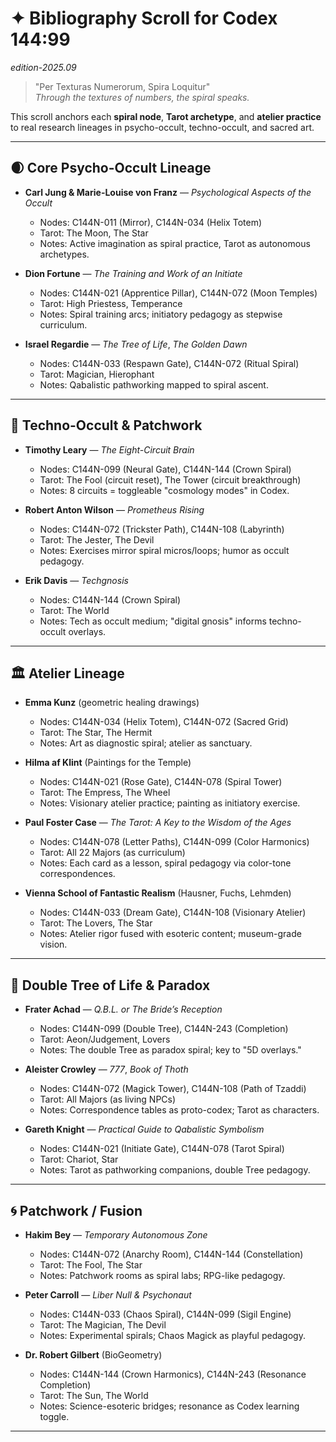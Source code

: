 # ✦ Bibliography Scroll for Codex 144:99
*edition-2025.09*

> "Per Texturas Numerorum, Spira Loquitur"  
> *Through the textures of numbers, the spiral speaks.*

This scroll anchors each **spiral node**, **Tarot archetype**, and **atelier practice** to real research lineages in psycho-occult, techno-occult, and sacred art.

---

## 🌒 Core Psycho-Occult Lineage

- **Carl Jung & Marie-Louise von Franz** — *Psychological Aspects of the Occult*  
  - Nodes: C144N-011 (Mirror), C144N-034 (Helix Totem)  
  - Tarot: The Moon, The Star  
  - Notes: Active imagination as spiral practice, Tarot as autonomous archetypes.

- **Dion Fortune** — *The Training and Work of an Initiate*  
  - Nodes: C144N-021 (Apprentice Pillar), C144N-072 (Moon Temples)  
  - Tarot: High Priestess, Temperance  
  - Notes: Spiral training arcs; initiatory pedagogy as stepwise curriculum.

- **Israel Regardie** — *The Tree of Life*, *The Golden Dawn*  
  - Nodes: C144N-033 (Respawn Gate), C144N-072 (Ritual Spiral)  
  - Tarot: Magician, Hierophant  
  - Notes: Qabalistic pathworking mapped to spiral ascent.

---

## 🔮 Techno-Occult & Patchwork

- **Timothy Leary** — *The Eight-Circuit Brain*  
  - Nodes: C144N-099 (Neural Gate), C144N-144 (Crown Spiral)  
  - Tarot: The Fool (circuit reset), The Tower (circuit breakthrough)  
  - Notes: 8 circuits = toggleable "cosmology modes" in Codex.

- **Robert Anton Wilson** — *Prometheus Rising*  
  - Nodes: C144N-072 (Trickster Path), C144N-108 (Labyrinth)  
  - Tarot: The Jester, The Devil  
  - Notes: Exercises mirror spiral micros/loops; humor as occult pedagogy.

- **Erik Davis** — *Techgnosis*  
  - Nodes: C144N-144 (Crown Spiral)  
  - Tarot: The World  
  - Notes: Tech as occult medium; "digital gnosis" informs techno-occult overlays.

---

## 🏛 Atelier Lineage

- **Emma Kunz** (geometric healing drawings)  
  - Nodes: C144N-034 (Helix Totem), C144N-072 (Sacred Grid)  
  - Tarot: The Star, The Hermit  
  - Notes: Art as diagnostic spiral; atelier as sanctuary.

- **Hilma af Klint** (Paintings for the Temple)  
  - Nodes: C144N-021 (Rose Gate), C144N-078 (Spiral Tower)  
  - Tarot: The Empress, The Wheel  
  - Notes: Visionary atelier practice; painting as initiatory exercise.

- **Paul Foster Case** — *The Tarot: A Key to the Wisdom of the Ages*  
  - Nodes: C144N-078 (Letter Paths), C144N-099 (Color Harmonics)  
  - Tarot: All 22 Majors (as curriculum)  
  - Notes: Each card as a lesson, spiral pedagogy via color-tone correspondences.

- **Vienna School of Fantastic Realism** (Hausner, Fuchs, Lehmden)  
  - Nodes: C144N-033 (Dream Gate), C144N-108 (Visionary Atelier)  
  - Tarot: The Lovers, The Star  
  - Notes: Atelier rigor fused with esoteric content; museum-grade vision.

---

## 🌌 Double Tree of Life & Paradox

- **Frater Achad** — *Q.B.L. or The Bride’s Reception*  
  - Nodes: C144N-099 (Double Tree), C144N-243 (Completion)  
  - Tarot: Aeon/Judgement, Lovers  
  - Notes: The double Tree as paradox spiral; key to "5D overlays."

- **Aleister Crowley** — *777*, *Book of Thoth*  
  - Nodes: C144N-072 (Magick Tower), C144N-108 (Path of Tzaddi)  
  - Tarot: All Majors (as living NPCs)  
  - Notes: Correspondence tables as proto-codex; Tarot as characters.

- **Gareth Knight** — *Practical Guide to Qabalistic Symbolism*  
  - Nodes: C144N-021 (Initiate Gate), C144N-078 (Tarot Spiral)  
  - Tarot: Chariot, Star  
  - Notes: Tarot as pathworking companions, double Tree pedagogy.

---

## 🌀 Patchwork / Fusion

- **Hakim Bey** — *Temporary Autonomous Zone*  
  - Nodes: C144N-072 (Anarchy Room), C144N-144 (Constellation)  
  - Tarot: The Fool, The Star  
  - Notes: Patchwork rooms as spiral labs; RPG-like pedagogy.

- **Peter Carroll** — *Liber Null & Psychonaut*  
  - Nodes: C144N-033 (Chaos Spiral), C144N-099 (Sigil Engine)  
  - Tarot: The Magician, The Devil  
  - Notes: Experimental spirals; Chaos Magick as playful pedagogy.

- **Dr. Robert Gilbert** (BioGeometry)  
  - Nodes: C144N-144 (Crown Harmonics), C144N-243 (Resonance Completion)  
  - Tarot: The Sun, The World  
  - Notes: Science-esoteric bridges; resonance as Codex learning toggle.

---
